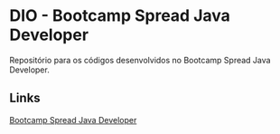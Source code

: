 # DIO - Bootcamp Spread Java Developer
Repositório para os códigos desenvolvidos no Bootcamp Spread Java Developer.

## Links
[Bootcamp Spread Java Developer](https://web.dio.me/track/spread-java-developer)
